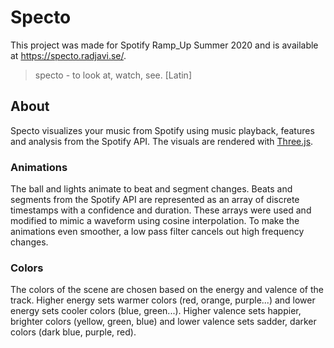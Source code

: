 # Specto
This project was made for Spotify Ramp_Up Summer 2020 and is available at https://specto.radjavi.se/.

> specto - to look at, watch, see. [Latin]

## About
Specto visualizes your music from Spotify using music playback, features and analysis from the Spotify API. The visuals are rendered with [Three.js](https://github.com/mrdoob/three.js/).

### Animations
The ball and lights animate to beat and segment changes. Beats and segments from the Spotify API are represented as an array of discrete timestamps with a confidence and duration. These arrays were used and modified to mimic a waveform using cosine interpolation. To make the animations even smoother, a low pass filter cancels out high frequency changes.

### Colors
The colors of the scene are chosen based on the energy and valence of the track. Higher energy sets warmer colors (red, orange, purple...) and lower energy sets cooler colors (blue, green...). Higher valence sets happier, brighter colors (yellow, green, blue) and lower valence sets sadder, darker colors (dark blue, purple, red). 
